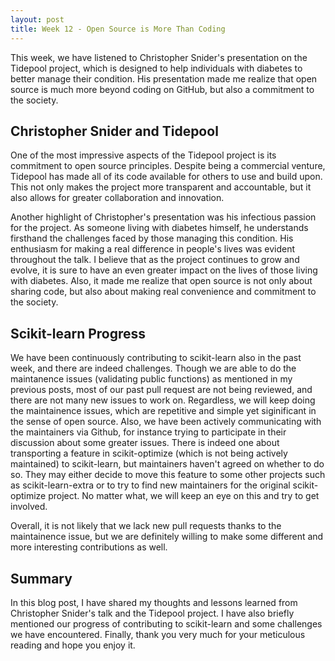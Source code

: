 ```yaml
---
layout: post
title: Week 12 - Open Source is More Than Coding
---
```


This week, we have listened to Christopher Snider's presentation on the Tidepool project, which is designed to help individuals with diabetes to better manage their condition. His presentation made me realize that open source is much more beyond coding on GitHub, but also a commitment to the society.

<!--more-->

## Christopher Snider and Tidepool

One of the most impressive aspects of the Tidepool project is its commitment to open source principles. Despite being a commercial venture, Tidepool has made all of its code available for others to use and build upon. This not only makes the project more transparent and accountable, but it also allows for greater collaboration and innovation.

Another highlight of Christopher's presentation was his infectious passion for the project. As someone living with diabetes himself, he understands firsthand the challenges faced by those managing this condition. His enthusiasm for making a real difference in people's lives was evident throughout the talk. I believe that as the project continues to grow and evolve, it is sure to have an even greater impact on the lives of those living with diabetes. Also, it made me realize that open source is not only about sharing code, but also about making real convenience and commitment to the society.

## Scikit-learn Progress

We have been continuously contributing to scikit-learn also in the past week, and there are indeed challenges. Though we are able to do the maintanence issues (validating public functions) as mentioned in my previous posts, most of our past pull request are not being reviewed, and there are not many new issues to work on. Regardless, we will keep doing the maintainence issues, which are repetitive and simple yet siginificant in the sense of open source. Also, we have been actively communicating with the maintainers via Github, for instance trying to participate in their discussion about some greater issues. There is indeed one about transporting a feature in scikit-optimize (which is not being actively maintained) to scikit-learn, but maintainers haven't agreed on whether to do so. They may either decide to move this feature to some other projects such as scikit-learn-extra or to try to find new maintainers for the original scikit-optimize project. No matter what, we will keep an eye on this and try to get involved.

Overall, it is not likely that we lack new pull requests thanks to the maintainence issue, but we are definitely willing to make some different and more interesting contributions as well.

## Summary

In this blog post, I have shared my thoughts and lessons learned from Christopher Snider's talk and the Tidepool project. I have also briefly mentioned our progress of contributing to scikit-learn and some challenges we have encountered. Finally, thank you very much for your meticulous reading and hope you enjoy it.
